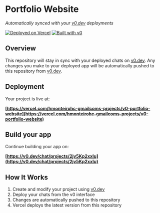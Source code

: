 # Portfolio Website

*Automatically synced with your [v0.dev](https://v0.dev) deployments*

[![Deployed on Vercel](https://img.shields.io/badge/Deployed%20on-Vercel-black?style=for-the-badge&logo=vercel)](https://vercel.com/hmonteirohc-gmailcoms-projects/v0-portfolio-website)
[![Built with v0](https://img.shields.io/badge/Built%20with-v0.dev-black?style=for-the-badge)](https://v0.dev/chat/projects/2jv5Kp2xxIu)

## Overview

This repository will stay in sync with your deployed chats on [v0.dev](https://v0.dev).
Any changes you make to your deployed app will be automatically pushed to this repository from [v0.dev](https://v0.dev).

## Deployment

Your project is live at:

**[https://vercel.com/hmonteirohc-gmailcoms-projects/v0-portfolio-website](https://vercel.com/hmonteirohc-gmailcoms-projects/v0-portfolio-website)**

## Build your app

Continue building your app on:

**[https://v0.dev/chat/projects/2jv5Kp2xxIu](https://v0.dev/chat/projects/2jv5Kp2xxIu)**

## How It Works

1. Create and modify your project using [v0.dev](https://v0.dev)
2. Deploy your chats from the v0 interface
3. Changes are automatically pushed to this repository
4. Vercel deploys the latest version from this repository